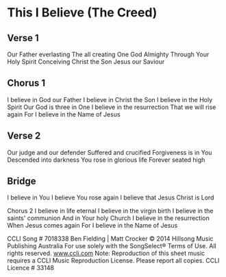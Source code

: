 # This I Believe (The Creed)


## Verse 1
Our Father everlasting
The all creating One
God Almighty
Through Your Holy Spirit
Conceiving Christ the Son
Jesus our Saviour


## Chorus 1
I believe in God our Father
I believe in Christ the Son
I believe in the Holy Spirit
Our God is three in One
I believe in the resurrection
That we will rise again
For I believe in the Name of Jesus


## Verse 2
Our judge and our defender
Suffered and crucified
Forgiveness is in You
Descended into darkness
You rose in glorious life
Forever seated high


## Bridge
I believe in You
I believe You rose again
I believe that Jesus Christ is Lord


Chorus 2
I believe in life eternal
I believe in the virgin birth
I believe in the saints' communion
And in Your holy Church
I believe in the resurrection
When Jesus comes again
For I believe in the Name of Jesus

CCLI Song # 7018338
Ben Fielding | Matt Crocker
© 2014 Hillsong Music Publishing Australia 
For use solely with the SongSelect® Terms of Use. All rights reserved. www.ccli.com
Note: Reproduction of this sheet music requires a CCLI Music Reproduction License.  Please report all copies.
CCLI Licence # 33148
